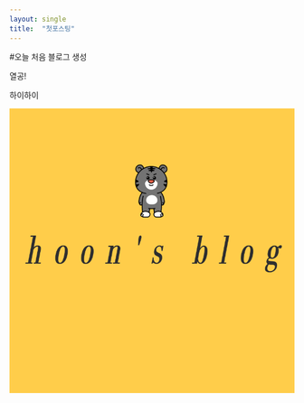 ```yaml
---
layout: single
title:  "첫포스팅"
---
```


#오늘 처음 블로그 생성

열공!

하이하이

![yhoons](../images/2022-03-27-first/yhoons.png)
